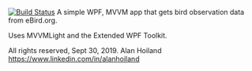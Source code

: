 ﻿[![Build Status](https://dev.azure.com/GreyCatSoftware/BirdFeed/_apis/build/status/BirdFeed?branchName=master)](https://dev.azure.com/GreyCatSoftware/BirdFeed/_build/latest?definitionId=1&branchName=master)
A simple WPF, MVVM app that gets bird observation data from eBird.org.

Uses MVVMLight and the Extended WPF Toolkit.

All rights reserved, Sept 30, 2019.
Alan Hoiland
https://www.linkedin.com/in/alanhoiland
